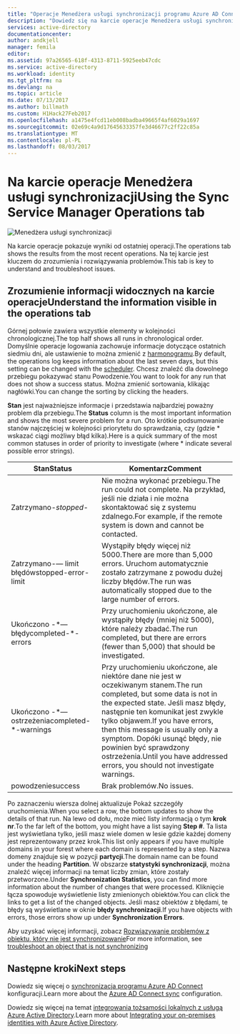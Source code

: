 ```yaml
---
title: "Operacje Menedżera usługi synchronizacji programu Azure AD Connect | Dokumentacja firmy Microsoft"
description: "Dowiedz się na karcie operacje Menedżera usługi synchronizacji programu Azure AD Connect."
services: active-directory
documentationcenter: 
author: andkjell
manager: femila
editor: 
ms.assetid: 97a26565-618f-4313-8711-5925eeb47cdc
ms.service: active-directory
ms.workload: identity
ms.tgt_pltfrm: na
ms.devlang: na
ms.topic: article
ms.date: 07/13/2017
ms.author: billmath
ms.custom: H1Hack27Feb2017
ms.openlocfilehash: a1475e4fcd11eb008badba49665f4af6029a1697
ms.sourcegitcommit: 02e69c4a9d17645633357fe3d46677c2ff22c85a
ms.translationtype: MT
ms.contentlocale: pl-PL
ms.lasthandoff: 08/03/2017
---
```

# <a name="using-the-sync-service-manager-operations-tab"></a><span data-ttu-id="077c2-103">Na karcie operacje Menedżera usługi synchronizacji</span><span class="sxs-lookup"><span data-stu-id="077c2-103">Using the Sync Service Manager Operations tab</span></span>

![Menedżera usługi synchronizacji](./media/active-directory-aadconnectsync-service-manager-ui/operations.png)

<span data-ttu-id="077c2-105">Na karcie operacje pokazuje wyniki od ostatniej operacji.</span><span class="sxs-lookup"><span data-stu-id="077c2-105">The operations tab shows the results from the most recent operations.</span></span> <span data-ttu-id="077c2-106">Na tej karcie jest kluczem do zrozumienia i rozwiązywania problemów.</span><span class="sxs-lookup"><span data-stu-id="077c2-106">This tab is key to understand and troubleshoot issues.</span></span>

## <a name="understand-the-information-visible-in-the-operations-tab"></a><span data-ttu-id="077c2-107">Zrozumienie informacji widocznych na karcie operacje</span><span class="sxs-lookup"><span data-stu-id="077c2-107">Understand the information visible in the operations tab</span></span>
<span data-ttu-id="077c2-108">Górnej połowie zawiera wszystkie elementy w kolejności chronologicznej.</span><span class="sxs-lookup"><span data-stu-id="077c2-108">The top half shows all runs in chronological order.</span></span> <span data-ttu-id="077c2-109">Domyślnie operacje logowania zachowuje informacje dotyczące ostatnich siedmiu dni, ale ustawienie to można zmienić z [harmonogramu](active-directory-aadconnectsync-feature-scheduler.md).</span><span class="sxs-lookup"><span data-stu-id="077c2-109">By default, the operations log keeps information about the last seven days, but this setting can be changed with the [scheduler](active-directory-aadconnectsync-feature-scheduler.md).</span></span> <span data-ttu-id="077c2-110">Chcesz znaleźć dla dowolnego przebiegu pokazywać stanu Powodzenie.</span><span class="sxs-lookup"><span data-stu-id="077c2-110">You want to look for any run that does not show a success status.</span></span> <span data-ttu-id="077c2-111">Można zmienić sortowania, klikając nagłówki.</span><span class="sxs-lookup"><span data-stu-id="077c2-111">You can change the sorting by clicking the headers.</span></span>

<span data-ttu-id="077c2-112">**Stan** jest najważniejsze informacje i przedstawia najbardziej poważny problem dla przebiegu.</span><span class="sxs-lookup"><span data-stu-id="077c2-112">The **Status** column is the most important information and shows the most severe problem for a run.</span></span> <span data-ttu-id="077c2-113">Oto krótkie podsumowanie stanów najczęściej w kolejności priorytetu do sprawdzania, czy (gdzie * wskazać ciągi możliwy błąd kilka).</span><span class="sxs-lookup"><span data-stu-id="077c2-113">Here is a quick summary of the most common statuses in order of priority to investigate (where * indicate several possible error strings).</span></span>

| <span data-ttu-id="077c2-114">Stan</span><span class="sxs-lookup"><span data-stu-id="077c2-114">Status</span></span> | <span data-ttu-id="077c2-115">Komentarz</span><span class="sxs-lookup"><span data-stu-id="077c2-115">Comment</span></span> |
| --- | --- |
| <span data-ttu-id="077c2-116">Zatrzymano-*</span><span class="sxs-lookup"><span data-stu-id="077c2-116">stopped-*</span></span> |<span data-ttu-id="077c2-117">Nie można wykonać przebiegu.</span><span class="sxs-lookup"><span data-stu-id="077c2-117">The run could not complete.</span></span> <span data-ttu-id="077c2-118">Na przykład, jeśli nie działa i nie można skontaktować się z systemu zdalnego.</span><span class="sxs-lookup"><span data-stu-id="077c2-118">For example, if the remote system is down and cannot be contacted.</span></span> |
| <span data-ttu-id="077c2-119">Zatrzymano-— limit błędów</span><span class="sxs-lookup"><span data-stu-id="077c2-119">stopped-error-limit</span></span> |<span data-ttu-id="077c2-120">Wystąpiły błędy więcej niż 5000.</span><span class="sxs-lookup"><span data-stu-id="077c2-120">There are more than 5,000 errors.</span></span> <span data-ttu-id="077c2-121">Uruchom automatycznie zostało zatrzymane z powodu dużej liczby błędów.</span><span class="sxs-lookup"><span data-stu-id="077c2-121">The run was automatically stopped due to the large number of errors.</span></span> |
| <span data-ttu-id="077c2-122">Ukończono -\*— błędy</span><span class="sxs-lookup"><span data-stu-id="077c2-122">completed-\*-errors</span></span> |<span data-ttu-id="077c2-123">Przy uruchomieniu ukończone, ale wystąpiły błędy (mniej niż 5000), które należy zbadać.</span><span class="sxs-lookup"><span data-stu-id="077c2-123">The run completed, but there are errors (fewer than 5,000) that should be investigated.</span></span> |
| <span data-ttu-id="077c2-124">Ukończono -\*— ostrzeżenia</span><span class="sxs-lookup"><span data-stu-id="077c2-124">completed-\*-warnings</span></span> |<span data-ttu-id="077c2-125">Przy uruchomieniu ukończone, ale niektóre dane nie jest w oczekiwanym stanem.</span><span class="sxs-lookup"><span data-stu-id="077c2-125">The run completed, but some data is not in the expected state.</span></span> <span data-ttu-id="077c2-126">Jeśli masz błędy, następnie ten komunikat jest zwykle tylko objawem.</span><span class="sxs-lookup"><span data-stu-id="077c2-126">If you have errors, then this message is usually only a symptom.</span></span> <span data-ttu-id="077c2-127">Dopóki usunąć błędy, nie powinien być sprawdzony ostrzeżenia.</span><span class="sxs-lookup"><span data-stu-id="077c2-127">Until you have addressed errors, you should not investigate warnings.</span></span> |
| <span data-ttu-id="077c2-128">powodzenie</span><span class="sxs-lookup"><span data-stu-id="077c2-128">success</span></span> |<span data-ttu-id="077c2-129">Brak problemów.</span><span class="sxs-lookup"><span data-stu-id="077c2-129">No issues.</span></span> |

<span data-ttu-id="077c2-130">Po zaznaczeniu wiersza dolnej aktualizuje Pokaż szczegóły uruchomienia.</span><span class="sxs-lookup"><span data-stu-id="077c2-130">When you select a row, the bottom updates to show the details of that run.</span></span> <span data-ttu-id="077c2-131">Na lewo od dołu, może mieć listy informacją o tym **krok nr**.</span><span class="sxs-lookup"><span data-stu-id="077c2-131">To the far left of the bottom, you might have a list saying **Step #**.</span></span> <span data-ttu-id="077c2-132">Ta lista jest wyświetlana tylko, jeśli masz wiele domen w lesie gdzie każdej domeny jest reprezentowany przez krok.</span><span class="sxs-lookup"><span data-stu-id="077c2-132">This list only appears if you have multiple domains in your forest where each domain is represented by a step.</span></span> <span data-ttu-id="077c2-133">Nazwa domeny znajduje się w pozycji **partycji**.</span><span class="sxs-lookup"><span data-stu-id="077c2-133">The domain name can be found under the heading **Partition**.</span></span> <span data-ttu-id="077c2-134">W obszarze **statystyki synchronizacji**, można znaleźć więcej informacji na temat liczby zmian, które zostały przetworzone.</span><span class="sxs-lookup"><span data-stu-id="077c2-134">Under **Synchronization Statistics**, you can find more information about the number of changes that were processed.</span></span> <span data-ttu-id="077c2-135">Kliknięcie łącza spowoduje wyświetlenie listy zmienionych obiektów.</span><span class="sxs-lookup"><span data-stu-id="077c2-135">You can click the links to get a list of the changed objects.</span></span> <span data-ttu-id="077c2-136">Jeśli masz obiektów z błędami, te błędy są wyświetlane w oknie **błędy synchronizacji**.</span><span class="sxs-lookup"><span data-stu-id="077c2-136">If you have objects with errors, those errors show up under **Synchronization Errors**.</span></span>

<span data-ttu-id="077c2-137">Aby uzyskać więcej informacji, zobacz [Rozwiązywanie problemów z obiektu, który nie jest synchronizowanie](active-directory-aadconnectsync-troubleshoot-object-not-syncing.md)</span><span class="sxs-lookup"><span data-stu-id="077c2-137">For more information, see [troubleshoot an object that is not synchronizing](active-directory-aadconnectsync-troubleshoot-object-not-syncing.md)</span></span>

## <a name="next-steps"></a><span data-ttu-id="077c2-138">Następne kroki</span><span class="sxs-lookup"><span data-stu-id="077c2-138">Next steps</span></span>
<span data-ttu-id="077c2-139">Dowiedz się więcej o [synchronizacja programu Azure AD Connect](active-directory-aadconnectsync-whatis.md) konfiguracji.</span><span class="sxs-lookup"><span data-stu-id="077c2-139">Learn more about the [Azure AD Connect sync](active-directory-aadconnectsync-whatis.md) configuration.</span></span>

<span data-ttu-id="077c2-140">Dowiedz się więcej na temat [integrowania tożsamości lokalnych z usługą Azure Active Directory](active-directory-aadconnect.md).</span><span class="sxs-lookup"><span data-stu-id="077c2-140">Learn more about [Integrating your on-premises identities with Azure Active Directory](active-directory-aadconnect.md).</span></span>

